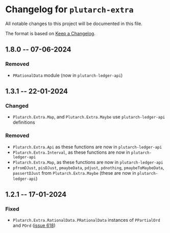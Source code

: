 # Changelog for `plutarch-extra`

All notable changes to this project will be documented in this file.

The format is based on [Keep a Changelog](https://keepachangelog.com/en/1.1.0/).

## 1.8.0 -- 07-06-2024

### Removed

* `PRationalData` module (now in `plutarch-ledger-api`)

## 1.3.1 -- 22-01-2024

### Changed

* `Plutarch.Extra.Map`, and `Plutarch.Extra.Maybe` use `plutarch-ledger-api` definitions

### Removed

* `Plutarch.Extra.Api` as these functions are now in `plutarch-ledger-api`
* `Plutarch.Extra.Interval`, as these functions are now in `plutarch-ledger-api`
* `Plutarch.Extra.Map`, as these functions are now in `plutarch-ledger-api`
* `pfromDJust`, `pisDJust`, `pmaybeData`, `pdjust`, `pdnothing`,
  `pmaybeToMaybeData`, `passertDJust` from `Plutarch.Extra.Maybe` (these are now
  in `plutarch-ledger-api`)

## 1.2.1 -- 17-01-2024

### Fixed

* `Plutarch.Extra.RationalData.PRationalData` instances of `PPartialOrd` and
  `POrd` ([issue
  618](https://github.com/Plutonomicon/plutarch-plutus/issues/618)) 
